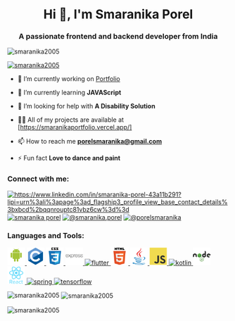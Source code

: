 <h1 align="center">Hi 👋, I'm Smaranika Porel</h1>
<h3 align="center">A passionate frontend and backend developer from India</h3>

<p align="left"> <img src="https://komarev.com/ghpvc/?username=smaranika2005&label=Profile%20views&color=0e75b6&style=flat" alt="smaranika2005" /> </p>

<p align="left"> <a href="https://github.com/ryo-ma/github-profile-trophy"><img src="https://github-profile-trophy.vercel.app/?username=smaranika2005" alt="smaranika2005" /></a> </p>

- 🔭 I’m currently working on [Portfolio](https://playful-griffin-1f6f11.netlify.app/)

- 🌱 I’m currently learning **JAVAScript**

- 🤝 I’m looking for help with **A Disability Solution**

- 👨‍💻 All of my projects are available at [https://smaranikaportfolio.vercel.app/]
- 📫 How to reach me **porelsmaranika@gmail.com**

- ⚡ Fun fact **Love to dance and paint**

<h3 align="left">Connect with me:</h3>
<p align="left">
<a href="https://linkedin.com/in/https://www.linkedin.com/in/smaranika-porel-43a11b291?lipi=urn%3ali%3apage%3ad_flagship3_profile_view_base_contact_details%3bxbcd%2bqqnrouptc81vbz6cw%3d%3d" target="blank"><img align="center" src="https://raw.githubusercontent.com/rahuldkjain/github-profile-readme-generator/master/src/images/icons/Social/linked-in-alt.svg" alt="https://www.linkedin.com/in/smaranika-porel-43a11b291?lipi=urn%3ali%3apage%3ad_flagship3_profile_view_base_contact_details%3bxbcd%2bqqnrouptc81vbz6cw%3d%3d" height="30" width="40" /></a>
<a href="https://fb.com/smaranika porel" target="blank"><img align="center" src="https://raw.githubusercontent.com/rahuldkjain/github-profile-readme-generator/master/src/images/icons/Social/facebook.svg" alt="smaranika porel" height="30" width="40" /></a>
<a href="https://instagram.com/@smaranika.porel" target="blank"><img align="center" src="https://raw.githubusercontent.com/rahuldkjain/github-profile-readme-generator/master/src/images/icons/Social/instagram.svg" alt="@smaranika.porel" height="30" width="40" /></a>
<a href="https://www.hackerrank.com/@porelsmaranika" target="blank"><img align="center" src="https://raw.githubusercontent.com/rahuldkjain/github-profile-readme-generator/master/src/images/icons/Social/hackerrank.svg" alt="@porelsmaranika" height="30" width="40" /></a>
</p>

<h3 align="left">Languages and Tools:</h3>
<p align="left"> <a href="https://developer.android.com" target="_blank" rel="noreferrer"> <img src="https://raw.githubusercontent.com/devicons/devicon/master/icons/android/android-original-wordmark.svg" alt="android" width="40" height="40"/> </a> <a href="https://www.cprogramming.com/" target="_blank" rel="noreferrer"> <img src="https://raw.githubusercontent.com/devicons/devicon/master/icons/c/c-original.svg" alt="c" width="40" height="40"/> </a> <a href="https://www.w3schools.com/css/" target="_blank" rel="noreferrer"> <img src="https://raw.githubusercontent.com/devicons/devicon/master/icons/css3/css3-original-wordmark.svg" alt="css3" width="40" height="40"/> </a> <a href="https://expressjs.com" target="_blank" rel="noreferrer"> <img src="https://raw.githubusercontent.com/devicons/devicon/master/icons/express/express-original-wordmark.svg" alt="express" width="40" height="40"/> </a> <a href="https://flutter.dev" target="_blank" rel="noreferrer"> <img src="https://www.vectorlogo.zone/logos/flutterio/flutterio-icon.svg" alt="flutter" width="40" height="40"/> </a> <a href="https://www.w3.org/html/" target="_blank" rel="noreferrer"> <img src="https://raw.githubusercontent.com/devicons/devicon/master/icons/html5/html5-original-wordmark.svg" alt="html5" width="40" height="40"/> </a> <a href="https://www.java.com" target="_blank" rel="noreferrer"> <img src="https://raw.githubusercontent.com/devicons/devicon/master/icons/java/java-original.svg" alt="java" width="40" height="40"/> </a> <a href="https://developer.mozilla.org/en-US/docs/Web/JavaScript" target="_blank" rel="noreferrer"> <img src="https://raw.githubusercontent.com/devicons/devicon/master/icons/javascript/javascript-original.svg" alt="javascript" width="40" height="40"/> </a> <a href="https://kotlinlang.org" target="_blank" rel="noreferrer"> <img src="https://www.vectorlogo.zone/logos/kotlinlang/kotlinlang-icon.svg" alt="kotlin" width="40" height="40"/> </a> <a href="https://nodejs.org" target="_blank" rel="noreferrer"> <img src="https://raw.githubusercontent.com/devicons/devicon/master/icons/nodejs/nodejs-original-wordmark.svg" alt="nodejs" width="40" height="40"/> </a> <a href="https://reactjs.org/" target="_blank" rel="noreferrer"> <img src="https://raw.githubusercontent.com/devicons/devicon/master/icons/react/react-original-wordmark.svg" alt="react" width="40" height="40"/> </a> <a href="https://spring.io/" target="_blank" rel="noreferrer"> <img src="https://www.vectorlogo.zone/logos/springio/springio-icon.svg" alt="spring" width="40" height="40"/> </a> <a href="https://www.tensorflow.org" target="_blank" rel="noreferrer"> <img src="https://www.vectorlogo.zone/logos/tensorflow/tensorflow-icon.svg" alt="tensorflow" width="40" height="40"/> </a> </p>

<p><img align="left" src="https://github-readme-stats.vercel.app/api/top-langs?username=smaranika2005&show_icons=true&locale=en&layout=compact" alt="smaranika2005" /></p>

<p>&nbsp;<img align="center" src="https://github-readme-stats.vercel.app/api?username=smaranika2005&show_icons=true&locale=en" alt="smaranika2005" /></p>

<p><img align="center" src="https://github-readme-streak-stats.herokuapp.com/?user=smaranika2005&" alt="smaranika2005" /></p>
